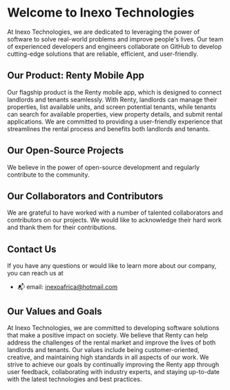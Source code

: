 # Welcome to Inexo Technologies
At Inexo Technologies, we are dedicated to leveraging the power of software to solve real-world problems and improve people's lives. Our team of experienced developers and engineers collaborate on GitHub to develop cutting-edge solutions that are reliable, efficient, and user-friendly.

## Our Product: Renty Mobile App
Our flagship product is the Renty mobile app, which is designed to connect landlords and tenants seamlessly. With Renty, landlords can manage their properties, list available units, and screen potential tenants, while tenants can search for available properties, view property details, and submit rental applications. We are committed to providing a user-friendly experience that streamlines the rental process and benefits both landlords and tenants.

## Our Open-Source Projects
We believe in the power of open-source development and regularly contribute to the community.

## Our Collaborators and Contributors
We are grateful to have worked with a number of talented collaborators and contributors on our projects. We would like to acknowledge their hard work and thank them for their contributions.

## Contact Us
If you have any questions or would like to learn more about our company, you can reach us at 
- 📬 email: inexoafrica@hotmail.com

## Our Values and Goals
At Inexo Technologies, we are committed to developing software solutions that make a positive impact on society. We believe that Renty can help address the challenges of the rental market and improve the lives of both landlords and tenants. Our values include being customer-oriented, creative, and maintaining high standards in all aspects of our work. We strive to achieve our goals by continually improving the Renty app through user feedback, collaborating with industry experts, and staying up-to-date with the latest technologies and best practices.


